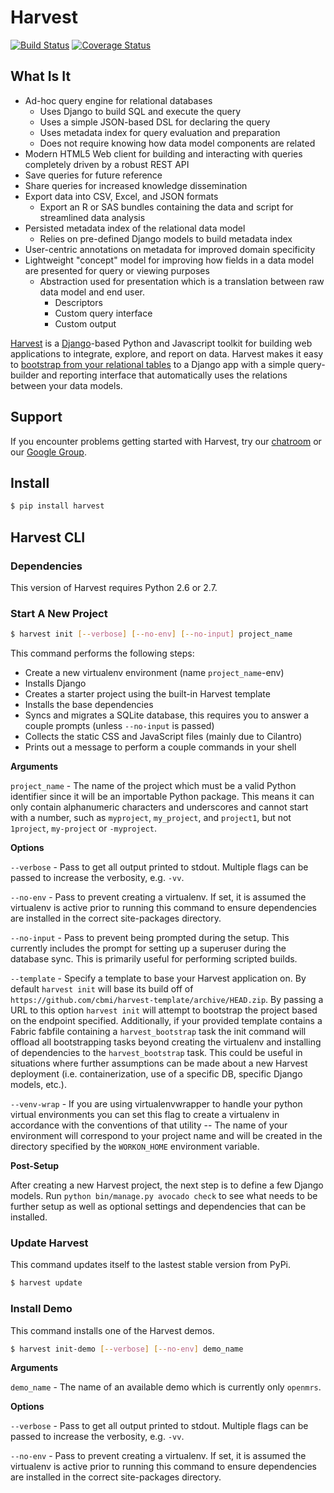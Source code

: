 # Harvest

[![Build Status](https://travis-ci.org/chop-dbhi/harvest.svg?branch=master)](https://travis-ci.org/chop-dbhi/harvest) [![Coverage Status](https://img.shields.io/coveralls/chop-dbhi/harvest.svg)](https://coveralls.io/r/chop-dbhi/harvest)

## What Is It

- Ad-hoc query engine for relational databases
  - Uses Django to build SQL and execute the query
  - Uses a simple JSON-based DSL for declaring the query
  - Uses metadata index for query evaluation and preparation
  - Does not require knowing how data model components are related
- Modern HTML5 Web client for building and interacting with queries completely driven by a robust REST API
- Save queries for future reference
- Share queries for increased knowledge dissemination
- Export data into CSV, Excel, and JSON formats
  - Export an R or SAS bundles containing the data and script for streamlined data analysis
- Persisted metadata index of the relational data model
  - Relies on pre-defined Django models to build metadata index
- User-centric annotations on metadata for improved domain specificity
- Lightweight "concept" model for improving how fields in a data model are presented for query or viewing purposes
  - Abstraction used for presentation which is a translation between raw data model and end user.
    - Descriptors
    - Custom query interface
    - Custom output

[Harvest](http://harvest.research.chop.edu) is a [Django](https://www.djangoproject.com/)-based Python and Javascript toolkit for building web applications to integrate, explore, and report on data.  Harvest makes it easy to [bootstrap from your relational tables](http://harvest.research.chop.edu/articles/2013/11/20/using-your-data/) to a Django app with a simple query-builder and reporting interface that automatically uses the relations between your data models.

## Support

If you encounter problems getting started with Harvest, try our [chatroom](http://harvest.research.chop.edu/chat/) or our [Google Group](https://groups.google.com/forum/#!forum/harveststack).

## Install

```bash
$ pip install harvest
```

## Harvest CLI

### Dependencies

This version of Harvest requires Python 2.6 or 2.7.

### Start A New Project

```bash
$ harvest init [--verbose] [--no-env] [--no-input] project_name
```
This command performs the following steps:

- Create a new virtualenv environment (name `project_name`-env)
- Installs Django
- Creates a starter project using the built-in Harvest template
- Installs the base dependencies
- Syncs and migrates a SQLite database, this requires you to answer a couple
prompts (unless `--no-input` is passed)
- Collects the static CSS and JavaScript files (mainly due to Cilantro)
- Prints out a message to perform a couple commands in your shell

**Arguments**

`project_name` - The name of the project which must be a valid Python
identifier since it will be an importable Python package. This means it can
only contain alphanumeric characters and underscores and cannot start with a
number, such as `myproject`, `my_project`, and `project1`, but not `1project`,
`my-project` or `-myproject`.

**Options**

`--verbose` - Pass to get all output printed to stdout. Multiple flags can be
passed to increase the verbosity, e.g. `-vv`.

`--no-env` - Pass to prevent creating a virtualenv. If set, it is assumed the
virtualenv is active prior to running this command to ensure dependencies are
installed in the correct site-packages directory.

`--no-input` - Pass to prevent being prompted during the setup. This
currently includes the prompt for setting up a superuser during the database
sync. This is primarily useful for performing scripted builds.

`--template` - Specify a template to base your Harvest application on. By
default `harvest init` will base its build off of
`https://github.com/cbmi/harvest-template/archive/HEAD.zip`. By passing a URL to
this option `harvest init` will attempt to bootstrap the project based on the
endpoint specified. Additionally, if your provided template contains a Fabric
fabfile containing a `harvest_bootstrap` task the init command will offload all
bootstrapping tasks beyond creating the virtualenv and installing of
dependencies to the `harvest_bootstrap` task. This could be useful in situations
where further assumptions can be made about a new Harvest deployment
(i.e. containerization, use of a specific DB, specific Django models, etc.).

`--venv-wrap` - If you are using virtualenvwrapper to handle your python virtual
environments you can set this flag to create a virtualenv in accordance with
the conventions of that utility -- The name of your environment will correspond
to your project name and will be created in the directory specified by the
`WORKON_HOME` environment variable.

**Post-Setup**

After creating a new Harvest project, the next step is to define a few Django
models. Run `python bin/manage.py avocado check` to see what needs to be
further setup as well as optional settings and dependencies that can be
installed.

### Update Harvest

This command updates itself to the lastest stable version from PyPi.

```bash
$ harvest update
```

### Install Demo

This command installs one of the Harvest demos.

```bash
$ harvest init-demo [--verbose] [--no-env] demo_name
```

**Arguments**

`demo_name` - The name of an available demo which is currently only `openmrs`.

**Options**

`--verbose` - Pass to get all output printed to stdout. Multiple flags can be
passed to increase the verbosity, e.g. `-vv`.

`--no-env` - Pass to prevent creating a virtualenv. If set, it is assumed the
virtualenv is active prior to running this command to ensure dependencies are
installed in the correct site-packages directory.
